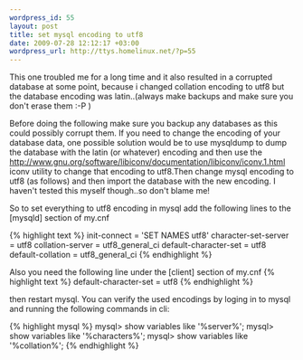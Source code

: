 ```yaml
--- 
wordpress_id: 55
layout: post
title: set mysql encoding to utf8
date: 2009-07-28 12:12:17 +03:00
wordpress_url: http://ttys.homelinux.net/?p=55
---
```

This one troubled me for a long time and it also resulted in a corrupted database at some point, because i changed collation encoding to utf8 but the database encoding was latin..(always make backups and make sure you don't erase them :-P )

Before doing the following make sure you backup any databases as this could possibly corrupt them. If you need to change the encoding of your database data, one possible solution would be to use mysqldump to dump the database with the latin (or whatever) encoding and then use the http://www.gnu.org/software/libiconv/documentation/libiconv/iconv.1.html iconv utility to change that encoding to utf8.Then change mysql encoding to utf8 (as follows) and then import the database with the new encoding. I haven't tested this myself though..so don't blame me!

So to set everything to utf8 encoding in mysql add the following lines to the [mysqld] section of my.cnf

{% highlight text %}
init-connect = 'SET NAMES utf8'
character-set-server = utf8
collation-server = utf8_general_ci
default-character-set = utf8
default-collation = utf8_general_ci
{% endhighlight %}

Also you need the following line under the [client] section of my.cnf
{% highlight text %}
default-character-set = utf8
{% endhighlight %}

then restart mysql.
You can verify the used encodings by loging in to mysql and running the following commands in cli:

{% highlight mysql %}
mysql> show variables like '%server%';
mysql> show variables like '%characters%';
mysql> show variables like '%collation%';
{% endhighlight %}
